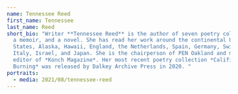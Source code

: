 ```yaml
---
name: Tennessee Reed
first_name: Tennessee
last_name: Reed
short_bio: "Writer **Tennessee Reed** is the author of seven poetry collections,
  a memoir, and a novel. She has read her work around the continental United
  States, Alaska, Hawaii, England, the Netherlands, Spain, Germany, Switzerland,
  Italy, Israel, and Japan. She is the chairperson of PEN Oakland and managing
  editor of *Konch Magazine*. Her most recent poetry collection *Califia
  Burning* was released by Dalkey Archive Press in 2020. "
portraits:
  - media: 2021/08/tennessee-reed
---
```

